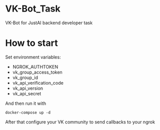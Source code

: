 # VK-Bot_Task
VK-Bot for JustAI backend developer task
# How to start
Set environment variables:
- NGROK_AUTHTOKEN
- vk_group_access_token
- vk_group_id
- vk_api_verification_code
- vk_api_version
- vk_api_secret

And then run it with
```
docker-compose up -d
```
After that configure your VK community to send callbacks to your ngrok
